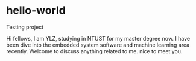 # hello-world
Testing project

Hi fellows, I am YLZ, studying in NTUST for my master degree now.
I have been dive into the embedded system software and machine learning area recently.
Welcome to discuss anything related to me.
nice to meet you.
